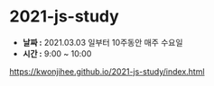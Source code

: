 # 2021-js-study

- **날짜 :** 2021.03.03 일부터 10주동안 매주 수요일
- **시간 :** 9:00 ~ 10:00

https://kwonjihee.github.io/2021-js-study/index.html